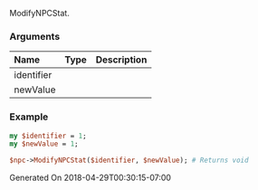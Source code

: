 ModifyNPCStat.
### Arguments
**Name**|**Type**|**Description**
:---|:---|:---
identifier||
newValue||

### Example

```perl
my $identifier = 1;
my $newValue = 1;

$npc->ModifyNPCStat($identifier, $newValue); # Returns void
```


Generated On 2018-04-29T00:30:15-07:00